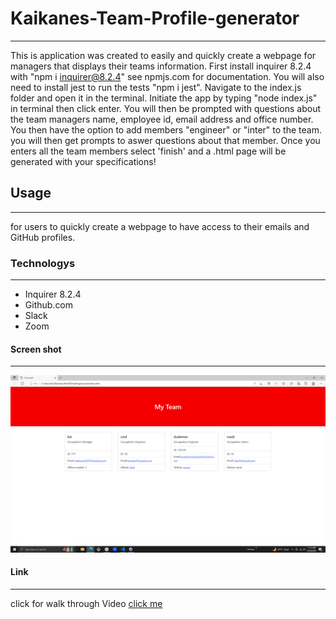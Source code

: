 # Kaikanes-Team-Profile-generator
***
This is application was created to easily and quickly create a webpage for managers that displays their teams information. First install inquirer 8.2.4 with "npm i inquirer@8.2.4" see npmjs.com for documentation. You will also need to install jest to run the tests "npm i jest". Navigate to the index.js folder and open it in the terminal. Initiate the app by typing "node index.js" in terminal then click enter. You will then be prompted with questions about the team managers name, employee id, email address and office number. You then have the option to add members "engineer" or "inter" to the team. you will then get prompts to aswer questions about that member. Once you enters all the team members select 'finish' and a .html page will be generated with your specifications!
## Usage
***
for users to quickly create a webpage to have access to their emails and GitHub profiles.
### Technologys
***
* Inquirer 8.2.4
* Github.com
* Slack
* Zoom
#### Screen shot
***
![image](./assets/images/Screenshot%20(81).png)
#### Link
***
click for walk through Video
[click me](https://drive.google.com/file/d/1ozSnXDDGXyPXNBZwwiqE498T0DrVGc6V/view)